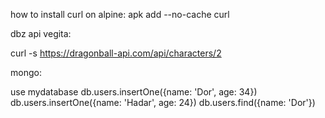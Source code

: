 how to install curl on alpine: apk add --no-cache curl


dbz api vegita: 

curl -s https://dragonball-api.com/api/characters/2

mongo:

use mydatabase
db.users.insertOne({name: 'Dor', age: 34})
db.users.insertOne({name: 'Hadar', age: 24})
db.users.find({name: 'Dor'})